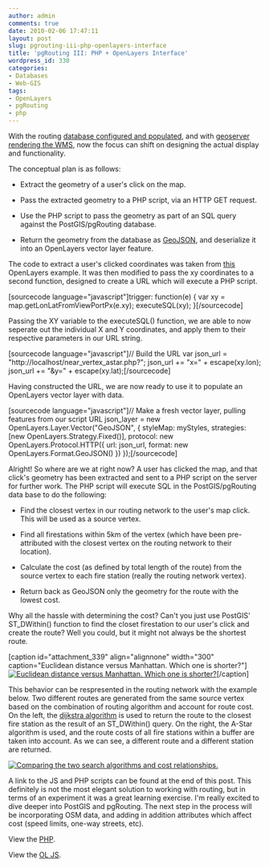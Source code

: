 ```yaml
---
author: admin
comments: true
date: 2010-02-06 17:47:11
layout: post
slug: pgrouting-iii-php-openlayers-interface
title: 'pgRouting III: PHP + OpenLayers Interface'
wordpress_id: 330
categories:
- Databases
- Web-GIS
tags:
- OpenLayers
- pgRouting
- php
---
```


With the routing [database configured and populated](http://www.mkgeomatics.com/wordpress/?p=312), and with [geoserver rendering the WMS](http://www.mkgeomatics.com/wordpress/?p=322), now the focus can shift on designing the actual display and functionality.

The conceptual plan is as follows:



	
  * Extract the geometry of a user's click on the map.

	
  * Pass the extracted geometry to a PHP script, via an HTTP GET request.

	
  * Use the PHP script to pass the geometry as part of an SQL query against the PostGIS/pgRouting database.

	
  * Return the geometry from the database as [GeoJSON](http://geojson.org/), and deserialize it into an OpenLayers vector layer feature.


The code to extract a user's clicked coordinates was taken from [this](http://openlayers.org/dev/examples/click.html) OpenLayers example. It was then modified to pass the xy coordinates to a second function, designed to create a URL which will execute a PHP script.

[sourcecode language="javascript"]trigger: function(e) {
 var xy = map.getLonLatFromViewPortPx(e.xy);
 executeSQL(xy);
 }[/sourcecode]

Passing the XY variable to the executeSQL() function, we are able to now seperate out the individual X and Y coordinates, and apply them to their respective parameters in our URL string.

[sourcecode language="javascript"]// Build the URL
 var json_url = "http://localhost/near_vertex_astar.php?";
 json_url += "x=" + escape(xy.lon);
 json_url += "&y=" + escape(xy.lat);[/sourcecode]

Having constructed the URL, we are now ready to use it to populate an OpenLayers vector layer with data.

[sourcecode language="javascript"]// Make a fresh vector layer, pulling features from our script URL
 json_layer = new OpenLayers.Layer.Vector("GeoJSON", {
 styleMap: myStyles,
 strategies: [new OpenLayers.Strategy.Fixed()],
 protocol: new OpenLayers.Protocol.HTTP({
 url: json_url,
 format: new OpenLayers.Format.GeoJSON()
 })
 });[/sourcecode]

Alright! So where are we at right now? A user has clicked the map, and that click's geometry has been extracted and sent to a PHP script on the server for further work. The PHP script will execute SQL in the PostGIS/pgRouting data base to do the following:



	
  * Find the closest vertex in our routing network to the user's map click. This will be used as a source vertex.

	
  * Find all firestations within 5km of the vertex (which have been pre-attributed with the closest vertex on the routing network to their location).

	
  * Calculate the cost (as defined by total length of the route) from the source vertex to each fire station (really the routing network vertex).

	
  * Return back as GeoJSON only the geometry for the route with the lowest cost.


Why all the hassle with determining the cost? Can't you just use PostGIS' ST_DWithin() function to find the closet firestation to our user's click and create the route? Well you could, but it might not always be the shortest route.

[caption id="attachment_339" align="alignnone" width="300" caption="Euclidean distance versus Manhattan. Which one is shorter?"][![Euclidean distance versus Manhattan. Which one is shorter?](http://www.mkgeomatics.com/wordpress/wp-content/uploads/2010/02/distance-300x279.png)](http://www.mkgeomatics.com/wordpress/wp-content/uploads/2010/02/distance.png)[/caption]

This behavior can be respresented in the routing network with the example below. Two different routes are generated from the same source vertex based on the combination of routing algorithm and account for route cost. On the left, the [dijkstra algorithm](http://en.wikipedia.org/wiki/Dijkstra%27s_algorithm) is used to return the route to the closest fire station as the result of an ST_DWithin() query. On the right, the A-Star algorithm is used, and the route costs of all fire stations within a buffer are taken into account. As we can see, a different route and a different station are returned.

[![Comparing the two search algorithms and cost relationships.](http://www.mkgeomatics.com/wordpress/wp-content/uploads/2010/02/dj_left_astar_right1-1024x338.png)](http://www.mkgeomatics.com/wordpress/wp-content/uploads/2010/02/dj_left_astar_right1.png)

A link to the JS and PHP scripts can be found at the end of this post. This definitely is not the most elegant solution to working with routing, but in terms of an experiment it was a great learning exercise. I'm really excited to dive deeper into PostGIS and pgRouting. The next step in the process will be incorporating OSM data, and adding in addition attributes which affect cost (speed limits, one-way streets, etc).

View the [PHP](http://mkgeomatics.com/apps/syntaxhighlighter/astar_php.html).

View the [OL JS](http://mkgeomatics.com/apps/syntaxhighlighter/astar.html).
